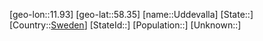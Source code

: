 ﻿---
location: [58.35,11.93]
type: City
tags:
- geo/City


SpocWebEntityId: 35090
isDeleted: false
confidential: public

---
[geo-lon::11.93]
[geo-lat::58.35]
[name::Uddevalla]
[State::]
[Country::[Sweden](geo/Continent/Europe/Sweden.md)]
[StateId::]
[Population::]
[Unknown::]

